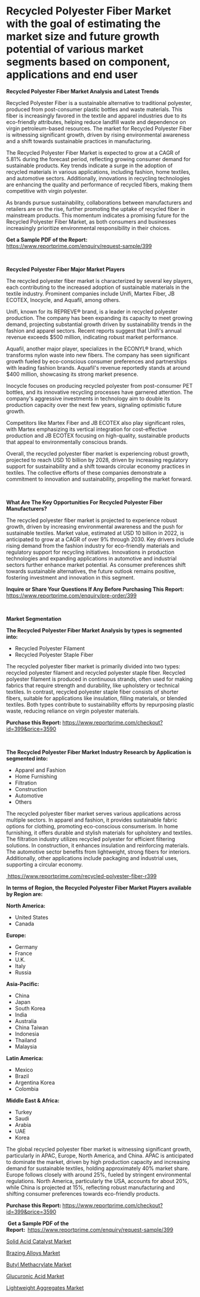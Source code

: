 <p><h1>Recycled Polyester Fiber Market with the goal of estimating the market size and future growth potential of various market segments based on component, applications and end user</h1></p><p><strong>Recycled Polyester Fiber Market Analysis and Latest Trends</strong></p>
<p><p>Recycled Polyester Fiber is a sustainable alternative to traditional polyester, produced from post-consumer plastic bottles and waste materials. This fiber is increasingly favored in the textile and apparel industries due to its eco-friendly attributes, helping reduce landfill waste and dependence on virgin petroleum-based resources. The market for Recycled Polyester Fiber is witnessing significant growth, driven by rising environmental awareness and a shift towards sustainable practices in manufacturing. </p><p>The Recycled Polyester Fiber Market is expected to grow at a CAGR of 5.81% during the forecast period, reflecting growing consumer demand for sustainable products. Key trends indicate a surge in the adoption of recycled materials in various applications, including fashion, home textiles, and automotive sectors. Additionally, innovations in recycling technologies are enhancing the quality and performance of recycled fibers, making them competitive with virgin polyester.</p><p>As brands pursue sustainability, collaborations between manufacturers and retailers are on the rise, further promoting the uptake of recycled fiber in mainstream products. This momentum indicates a promising future for the Recycled Polyester Fiber Market, as both consumers and businesses increasingly prioritize environmental responsibility in their choices.</p></p>
<p><strong>Get a Sample PDF of the Report:&nbsp;</strong> <a href="https://www.reportprime.com/enquiry/request-sample/399?utm_campaign=102&utm_medium=2&utm_source=Github&utm_content=ia&utm_term=18032025&utm_id=recycled-polyester-fiber">https://www.reportprime.com/enquiry/request-sample/399</a></p>
<p>&nbsp;</p>
<p><strong>Recycled Polyester Fiber Major Market Players</strong></p>
<p><p>The recycled polyester fiber market is characterized by several key players, each contributing to the increased adoption of sustainable materials in the textile industry. Prominent companies include Unifi, Martex Fiber, JB ECOTEX, Inocycle, and Aquafil, among others. </p><p>Unifi, known for its REPREVE® brand, is a leader in recycled polyester production. The company has been expanding its capacity to meet growing demand, projecting substantial growth driven by sustainability trends in the fashion and apparel sectors. Recent reports suggest that Unifi's annual revenue exceeds $500 million, indicating robust market performance.</p><p>Aquafil, another major player, specializes in the ECONYL® brand, which transforms nylon waste into new fibers. The company has seen significant growth fueled by eco-conscious consumer preferences and partnerships with leading fashion brands. Aquafil's revenue reportedly stands at around $400 million, showcasing its strong market presence.</p><p>Inocycle focuses on producing recycled polyester from post-consumer PET bottles, and its innovative recycling processes have garnered attention. The company's aggressive investments in technology aim to double its production capacity over the next few years, signaling optimistic future growth.</p><p>Competitors like Martex Fiber and JB ECOTEX also play significant roles, with Martex emphasizing its vertical integration for cost-effective production and JB ECOTEX focusing on high-quality, sustainable products that appeal to environmentally conscious brands.</p><p>Overall, the recycled polyester fiber market is experiencing robust growth, projected to reach USD 10 billion by 2028, driven by increasing regulatory support for sustainability and a shift towards circular economy practices in textiles. The collective efforts of these companies demonstrate a commitment to innovation and sustainability, propelling the market forward.</p></p>
<p>&nbsp;</p>
<p><strong>What Are The Key Opportunities For Recycled Polyester Fiber Manufacturers?</strong></p>
<p><p>The recycled polyester fiber market is projected to experience robust growth, driven by increasing environmental awareness and the push for sustainable textiles. Market value, estimated at USD 10 billion in 2022, is anticipated to grow at a CAGR of over 9% through 2030. Key drivers include rising demand from the fashion industry for eco-friendly materials and regulatory support for recycling initiatives. Innovations in production technologies and expanding applications in automotive and industrial sectors further enhance market potential. As consumer preferences shift towards sustainable alternatives, the future outlook remains positive, fostering investment and innovation in this segment.</p></p>
<p><strong>Inquire or Share Your Questions If Any Before Purchasing This Report:</strong> <a href="https://www.reportprime.com/enquiry/pre-order/399?utm_campaign=102&utm_medium=2&utm_source=Github&utm_content=ia&utm_term=18032025&utm_id=recycled-polyester-fiber">https://www.reportprime.com/enquiry/pre-order/399</a></p>
<p>&nbsp;</p>
<p><strong>Market Segmentation</strong></p>
<p><strong>The Recycled Polyester Fiber Market Analysis by types is segmented into:</strong></p>
<p><ul><li>Recycled Polyester Filament</li><li>Recycled Polyester Staple Fiber</li></ul></p>
<p><p>The recycled polyester fiber market is primarily divided into two types: recycled polyester filament and recycled polyester staple fiber. Recycled polyester filament is produced in continuous strands, often used for making fabrics that require strength and durability, like upholstery or technical textiles. In contrast, recycled polyester staple fiber consists of shorter fibers, suitable for applications like insulation, filling materials, or blended textiles. Both types contribute to sustainability efforts by repurposing plastic waste, reducing reliance on virgin polyester materials.</p></p>
<p><strong>Purchase this Report:&nbsp;</strong><a href="https://www.reportprime.com/checkout?id=399&price=3590&utm_campaign=102&utm_medium=2&utm_source=Github&utm_content=ia&utm_term=18032025&utm_id=recycled-polyester-fiber">https://www.reportprime.com/checkout?id=399&price=3590</a></p>
<p>&nbsp;</p>
<p><strong>The Recycled Polyester Fiber Market Industry Research by Application is segmented into:</strong></p>
<p><ul><li>Apparel and Fashion</li><li>Home Furnishing</li><li>Filtration</li><li>Construction</li><li>Automotive</li><li>Others</li></ul></p>
<p><p>The recycled polyester fiber market serves various applications across multiple sectors. In apparel and fashion, it provides sustainable fabric options for clothing, promoting eco-conscious consumerism. In home furnishing, it offers durable and stylish materials for upholstery and textiles. The filtration industry utilizes recycled polyester for efficient filtering solutions. In construction, it enhances insulation and reinforcing materials. The automotive sector benefits from lightweight, strong fibers for interiors. Additionally, other applications include packaging and industrial uses, supporting a circular economy.</p></p>
<p><a href="https://www.reportprime.com/recycled-polyester-fiber-r399?utm_campaign=102&utm_medium=2&utm_source=Github&utm_content=ia&utm_term=18032025&utm_id=recycled-polyester-fiber">&nbsp;https://www.reportprime.com/recycled-polyester-fiber-r399</a></p>
<p><strong>In terms of Region, the Recycled Polyester Fiber Market Players available by Region are:</strong></p>
<p>
    <p> <strong> North America: </strong>
        <ul>
            <li>United States</li>
            <li>Canada</li>
        </ul>
        </p> 
    <p> <strong> Europe: </strong>
        <ul>
            <li>Germany</li>
            <li>France</li>
            <li>U.K.</li>
            <li>Italy</li>
            <li>Russia</li>
        </ul>
        </p> 
    <p> <strong> Asia-Pacific: </strong>
        <ul>
            <li>China</li>
            <li>Japan</li>
            <li>South Korea</li>
            <li>India</li>
            <li>Australia</li>
            <li>China Taiwan</li>
            <li>Indonesia</li>
            <li>Thailand</li>
            <li>Malaysia</li>
        </ul>
        </p> 
    <p> <strong> Latin America: </strong>
        <ul>
            <li>Mexico</li>
            <li>Brazil</li>
            <li>Argentina Korea</li>
            <li>Colombia</li>
        </ul>
        </p> 
    <p> <strong> Middle East & Africa: </strong>
        <ul>
            <li>Turkey</li>
            <li>Saudi</li>
            <li>Arabia</li>
            <li>UAE</li>
            <li>Korea</li>
        </ul>
    </p>
    </p>
<p><p>The global recycled polyester fiber market is witnessing significant growth, particularly in APAC, Europe, North America, and China. APAC is anticipated to dominate the market, driven by high production capacity and increasing demand for sustainable textiles, holding approximately 40% market share. Europe follows closely with around 25%, fueled by stringent environmental regulations. North America, particularly the USA, accounts for about 20%, while China is projected at 15%, reflecting robust manufacturing and shifting consumer preferences towards eco-friendly products.</p></p>
<p><strong>Purchase this Report: </strong><a href="https://www.reportprime.com/checkout?id=399&price=3590&utm_campaign=102&utm_medium=2&utm_source=Github&utm_content=ia&utm_term=18032025&utm_id=recycled-polyester-fiber">https://www.reportprime.com/checkout?id=399&price=3590</a></p>
<p>&nbsp;<strong>Get a Sample PDF of the Report:&nbsp;&nbsp;</strong><a href="https://www.reportprime.com/enquiry/request-sample/399?utm_campaign=102&utm_medium=2&utm_source=Github&utm_content=ia&utm_term=18032025&utm_id=recycled-polyester-fiber">https://www.reportprime.com/enquiry/request-sample/399</a></p>
<p><strong></strong></p>
<p><p><a href="https://github.com/ubavicachida/Market-Research-Report-List-1/blob/main/solid-acid-catalyst-market.md?utm_campaign=102&utm_medium=2&utm_source=Github&utm_content=ia&utm_term=18032025&utm_id=recycled-polyester-fiber">Solid Acid Catalyst Market</a></p><p><a href="https://github.com/dayaanapis5/Market-Research-Report-List-1/blob/main/brazing-alloys-market.md?utm_campaign=102&utm_medium=2&utm_source=Github&utm_content=ia&utm_term=18032025&utm_id=recycled-polyester-fiber">Brazing Alloys Market</a></p><p><a href="https://github.com/gasikcalbos8/Market-Research-Report-List-1/blob/main/butyl-methacrylate-market.md?utm_campaign=102&utm_medium=2&utm_source=Github&utm_content=ia&utm_term=18032025&utm_id=recycled-polyester-fiber">Butyl Methacrylate Market</a></p><p><a href="https://github.com/vaduzunny/Market-Research-Report-List-1/blob/main/glucuronic-acid-market.md?utm_campaign=102&utm_medium=2&utm_source=Github&utm_content=ia&utm_term=18032025&utm_id=recycled-polyester-fiber">Glucuronic Acid Market</a></p><p><a href="https://github.com/dringmurza6r/Market-Research-Report-List-1/blob/main/lightweight-aggregates-market.md?utm_campaign=102&utm_medium=2&utm_source=Github&utm_content=ia&utm_term=18032025&utm_id=recycled-polyester-fiber">Lightweight Aggregates Market</a></p></p>